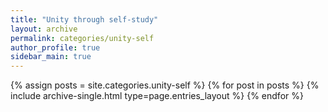 ```yaml
---
title: "Unity through self-study"
layout: archive
permalink: categories/unity-self
author_profile: true
sidebar_main: true
---
```


{% assign posts = site.categories.unity-self %}
{% for post in posts %} {% include archive-single.html type=page.entries_layout %} {% endfor %}
